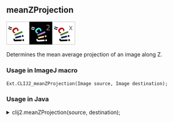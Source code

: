 ## meanZProjection
<img src="images/mini_clij1_logo.png"/><img src="images/mini_clij2_logo.png"/><img src="images/mini_clijx_logo.png"/>

Determines the mean average projection of an image along Z.

### Usage in ImageJ macro
```
Ext.CLIJ2_meanZProjection(Image source, Image destination);
```


### Usage in Java


<details>

<summary>
clij2.meanZProjection(source, destination);
</summary>
```
// init CLIJ and GPU
import net.haesleinhuepf.clij2.CLIJ2;
import net.haesleinhuepf.clij.clearcl.ClearCLBuffer;
CLIJ2 clij2 = CLIJ2.getInstance();

// get input parameters
ClearCLBuffer source = clij2.push(sourceImagePlus);
destination = clij2.create(new long[]{source.getWidth(), source.getHeight()}, source.getNativeType());
```

```
// Execute operation on GPU
clij2.meanZProjection(source, destination);
```

```
//show result
destinationImagePlus = clij2.pull(destination);
destinationImagePlus.show();

// cleanup memory on GPU
clij2.release(source);
clij2.release(destination);
```


</details>



### Usage in Matlab


<details>

<summary>
clij2.meanZProjection(source, destination);
</summary>
```
% init CLIJ and GPU
clij2 = init_clatlab();

% get input parameters
source = clij2.pushMat(source_matrix);
destination = clij2.create([source.getWidth(), source.getHeight()], source.getNativeType());
```

```
% Execute operation on GPU
clij2.meanZProjection(source, destination);
```

```
% show result
destination = clij2.pullMat(destination)

% cleanup memory on GPU
clij2.release(source);
clij2.release(destination);
```


</details>



### Usage in Icy


details>

<summary>
clij2.meanZProjection(source, destination);
</summary>
```
// init CLIJ and GPU
importClass(net.haesleinhuepf.clicy.CLICY);
importClass(Packages.icy.main.Icy);

clij2 = CLICY.getInstance();

// get input parameters
source_sequence = getSequence();source = clij2.pushSequence(source_sequence);
destination = clij2.create([source.getWidth(), source.getHeight()], source.getNativeType());
```

```
// Execute operation on GPU
clij2.meanZProjection(source, destination);
```

```
// show result
destination_sequence = clij2.pullSequence(destination)
Icy.addSequence(destination_sequence
// cleanup memory on GPU
clij2.release(source);
clij2.release(destination);
```


</details>



[Back to CLIJ2 reference](https://clij.github.io/clij2-docs/reference)
[Back to CLIJ2 documentation](https://clij.github.io/clij2-docs)

[Imprint](https://clij.github.io/imprint)
